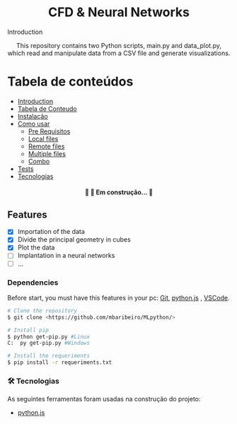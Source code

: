 <h1 align="center">CFD & Neural Networks</h1>

Introduction

<p align="center">This repository contains two Python scripts, main.py and data_plot.py, which read and manipulate data from a CSV file and generate visualizations.</p>

Tabela de conteúdos
=================
<!--ts-->
   * [Introduction](#Sobre)
   * [Tabela de Conteudo](#tabela-de-conteudo)
   * [Instalação](#instalacao)
   * [Como usar](#como-usar)
      * [Pre Requisitos](#pre-requisitos)
      * [Local files](#local-files)
      * [Remote files](#remote-files)
      * [Multiple files](#multiple-files)
      * [Combo](#combo)
   * [Tests](#testes)
   * [Tecnologias](#tecnologias)
<!--te-->

<h4 align="center"> 
	🚧 🚀 Em construção...  🚧
</h4>

## Features

- [x] Importation of the data
- [x] Divide the principal geometry in cubes
- [x] Plot the data
- [ ] Implantation in a neural networks
- [ ] ...

### Dependencies

Before start, you must have this features in your pc:
[Git](https://git-scm.com), 
[python.js](https://www.python.org/) , 
[VSCode](https://code.visualstudio.com/).

```bash
# Clone the repository
$ git clone <https://github.com/mbaribeiro/MLpython/>

# Install pip
$ python get-pip.py #Linux
C:  py get-pip.py #Windows

# Install the requeriments
$ pip install -r requeriments.txt
```

### 🛠 Tecnologias

As seguintes ferramentas foram usadas na construção do projeto:

- [python.js](https://www.python.org/)


